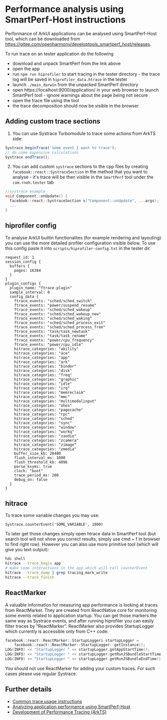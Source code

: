 # Performance analysis using SmartPerf-Host instructions

Performance of ArkUI applications can be analysed using SmartPerf-Host tool, which can be downloaded from https://gitee.com/openharmony/developtools_smartperf_host/releases.

To run trace on an tester application do the following
- download and unpack SmartPerf from the link above
- open the app
- run `npm run hiprofiler` to start tracing in the tester directory - the trace log will be saved in `hiprofiler_data.htrace` in the tester
- launch `./main_darwin` from the unpacked SmartPerf directory
- open https://localhost:9000/application/ in your web browser to launch SmartPerf tool - ignore warnings about the page being not secure <!-- markdown-link-check-disable-line -->
- open the trace file using the tool
- the trace decomposition should now be visible in the browser

## Adding custom trace sections
1. You can use Systrace Turbomodule to trace some actions from ArkTS side:
```ts
Systrace.beginTrace('Some event I want to trace');
// do some expensive calculations
Systrace.endTrace();
```
2. You can add custom `systrace` sections to the cpp files by creating `facebook::react::SystraceSection` in the method that you want to analyse - it's trace will be then visible in the `SmartPerf` tool under the `com.rnoh.tester` tab
```cpp
//systrace example
void Component::onUpdate() {
  facebook::react::SystraceSection s("Component::onUpdate", ...args);
  ...
}
```

## hiprofiler config
To analyse ArkUI builtin functionalites (for example rendering and layouting) you can use the more detailed profiler configuration visible below. To use this config paste it into `scripts/hiprofiler-config.txt` in the tester dir.

```
request_id: 1
session_config {
  buffers {
    pages: 16384
  }
}
plugin_configs {
  plugin_name: "ftrace-plugin"
  sample_interval: 0
  config_data {
    ftrace_events: "sched/sched_switch"
    ftrace_events: "power/suspend_resume"
    ftrace_events: "sched/sched_wakeup"
    ftrace_events: "sched/sched_wakeup_new"
    ftrace_events: "sched/sched_waking"
    ftrace_events: "sched/sched_process_exit"
    ftrace_events: "sched/sched_process_free"
    ftrace_events: "task/task_newtask"
    ftrace_events: "task/task_rename"
    ftrace_events: "power/cpu_frequency"
    ftrace_events: "power/cpu_idle"
    hitrace_categories: "ability"
    hitrace_categories: "ace"
    hitrace_categories: "app"
    hitrace_categories: "ark"
    hitrace_categories: "binder"
    hitrace_categories: "disk"
    hitrace_categories: "freq"
    hitrace_categories: "graphic"
    hitrace_categories: "idle"
    hitrace_categories: "irq"
    hitrace_categories: "memreclaim"
    hitrace_categories: "mmc"
    hitrace_categories: "multimodalinput"
    hitrace_categories: "ohos"
    hitrace_categories: "pagecache"
    hitrace_categories: "rpc"
    hitrace_categories: "sched"
    hitrace_categories: "sync"
    hitrace_categories: "window"
    hitrace_categories: "workq"
    hitrace_categories: "zaudio"
    hitrace_categories: "zcamera"
    hitrace_categories: "zimage"
    hitrace_categories: "zmedia"
    buffer_size_kb: 20480
    flush_interval_ms: 1000
    flush_threshold_kb: 4096
    parse_ksyms: true
    clock: "boot"
    trace_period_ms: 200
    debug_on: false
  }
}
```

## hitrace
To trace some variable changes you may use:
```
Systrace.counterEvent('SOME_VARIABLE', 1000)
```
To later get those changes simply open htrace data in SmartPerf tool (but search tool will not show you correct results, simply use cmd + f in browser to find right row).
However you can also use more primitive tool (which will give you text output):
```sh
hdc shell
hitrace --trace_begin app
# make some interactions in the app which will call counterEvent
hitrace --trace_dump | grep tracing_mark_write
hitrace --trace_finish
```

## ReactMarker
A valuable information for measuring app performance is looking at traces from ReactMarker. They are created from ReactNative core for monitoring some events related to application startup. You can get those markers the same way as Systrace events, and after running hiprofiler you can easily filter traces by "ReactMarker".
ReactMarker also provides StartupLogger which currently is accessible only from C++ code:
```cpp
facebook::react::ReactMarker::StartupLogger& startupLogger =
    facebook::react::ReactMarker::StartupLogger::getInstance();
LOG(INFO) << "StartupLogger " << startupLogger.getAppStartTime();
LOG(INFO) << "StartupLogger " << startupLogger.getRunJSBundleStartTime();
LOG(INFO) << "StartupLogger " << startupLogger.getRunJSBundleEndTime();
```
You should not use ReactMarker for adding your custom traces. For such cases please use regular Systrace.

## Further details
- [Common trace usage instructions](https://docs.openharmony.cn/pages/v5.0/en/application-dev/performance/common-trace-using-instructions.md)
- [Analyzing application performance using SmartPerf-Host](https://docs.openharmony.cn/pages/v5.0/en/application-dev/performance/performance-optimization-using-smartperf-host.md)
- [Development of Performance Tracing (ArkTS)
](https://docs.openharmony.cn/pages/v5.0/en/application-dev/dfx/hitracemeter-guidelines.md)